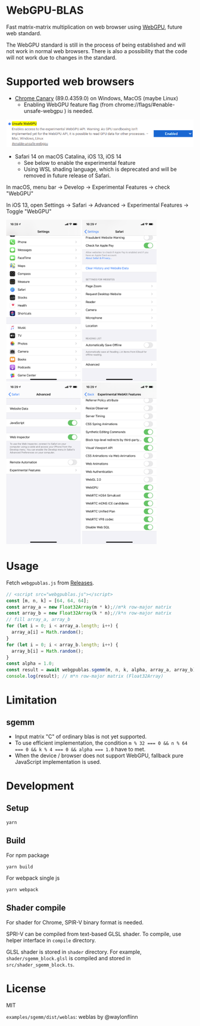 # WebGPU-BLAS

Fast matrix-matrix multiplication on web browser using [WebGPU](https://gpuweb.github.io/gpuweb/), future web standard.

The WebGPU standard is still in the process of being established and will not work in normal web browsers. There is also a possibility that the code will not work due to changes in the standard.

# Supported web browsers

- [Chrome Canary](https://www.google.com/chrome/canary/) (89.0.4359.0) on Windows, MacOS (maybe Linux)
  - Enabling WebGPU feature flag (from chrome://flags/#enable-unsafe-webgpu ) is needed.

![Chrome Canary WebGPU](docs/images/chrome-canary-webgpu.png)

- Safari 14 on macOS Catalina, iOS 13, iOS 14
  - See below to enable the experimental feature
  - Using WSL shading language, which is deprecated and will be removed in future release of Safari.

In macOS, menu bar -> Develop -> Experimental Features -> check "WebGPU"

In iOS 13, open Settings -> Safari -> Advanced -> Experimental Features -> Toggle "WebGPU"

<p float="left">
<img src="docs/images/ios-safari-webgpu-1.png" title="iOS13 enable WebGPU Step1" width="200px">
<img src="docs/images/ios-safari-webgpu-2.png" title="iOS13 enable WebGPU Step2" width="200px">
<img src="docs/images/ios-safari-webgpu-3.png" title="iOS13 enable WebGPU Step3" width="200px">
<img src="docs/images/ios-safari-webgpu-4.png" title="iOS13 enable WebGPU Step4" width="200px">
</p>

# Usage

Fetch `webgpublas.js` from [Releases](https://github.com/milhidaka/webgpu-blas/releases).

```javascript
// <script src="webgpublas.js"></script>
const [m, n, k] = [64, 64, 64];
const array_a = new Float32Array(m * k);//m*k row-major matrix
const array_b = new Float32Array(k * n);//k*n row-major matrix
// fill array_a, array_b
for (let i = 0; i < array_a.length; i++) {
  array_a[i] = Math.random();
}
for (let i = 0; i < array_b.length; i++) {
  array_b[i] = Math.random();
}
const alpha = 1.0;
const result = await webgpublas.sgemm(m, n, k, alpha, array_a, array_b);
console.log(result); // m*n row-major matrix (Float32Array)
```

# Limitation
## sgemm
- Input matrix "C" of ordinary blas is not yet supported.
- To use efficient implementation, the condition `m % 32 === 0 && n % 64 === 0 && k % 4 === 0 && alpha === 1.0` have to met.
- When the device / browser does not support WebGPU, fallback pure JavaScript implementation is used.

# Development

## Setup
```
yarn
```

## Build

For npm package
```
yarn build
```

For webpack single js
```
yarn webpack
```

## Shader compile

For shader for Chrome, SPIR-V binary format is needed.

SPRI-V can be compiled from text-based GLSL shader. To compile, use helper interface in `compile` directory.

GLSL shader is stored in `shader` directory. For example, `shader/sgemm_block.glsl` is compiled and stored in `src/shader_sgemm_block.ts`.

# License

MIT

`examples/sgemm/dist/weblas`: weblas by @waylonflinn
